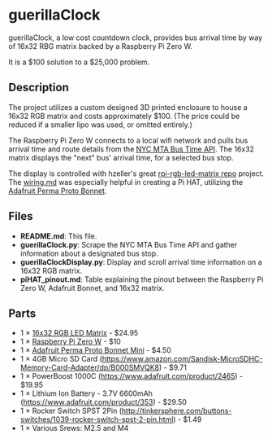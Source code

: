 # guerillaClock
guerillaClock, a low cost countdown clock, provides bus arrival time by way of 16x32 RBG matrix backed by a Raspberry Pi Zero W.

It is a $100 solution to a $25,000 problem.
## Description
The project utilizes a custom designed 3D printed enclosure to house a 16x32 RGB matrix and costs approximately $100.  (The price could be reduced if a smaller lipo was used, or omitted entirely.)

The Raspberry Pi Zero W connects to a local wifi network and pulls bus arrival time and route details from the [NYC MTA Bus Time API](http://bustime.mta.info/wiki/Developers/Index).  The 16x32 matrix displays the "next" bus' arrival time, for a selected bus stop.

The display is controlled with hzeller's great [rpi-rgb-led-matrix repo](https://github.com/hzeller/rpi-rgb-led-matrix) project.  The [wiring.md](https://github.com/hzeller/rpi-rgb-led-matrix/blob/master/wiring.md) was especially helpful in creating a Pi HAT, utilizing the [Adafruit Perma Proto Bonnet](https://www.adafruit.com/product/3203).

## Files
* **README.md**: This file.
* **guerillaClock.py**: Scrape the NYC MTA Bus Time API and gather information about a designated bus stop.
* **guerillaClockDisplay.py**: Display and scroll arrival time information on a 16x32 RGB matrix.
* **piHAT_pinout.md**: Table explaining the pinout between the Raspberry Pi Zero W, Adafruit Bonnet, and 16x32 matrix.

## Parts
* 1	×	[16x32 RGB LED Matrix](https://www.adafruit.com/product/420) - $24.95
* 1	×	[Raspberry Pi Zero W](https://www.adafruit.com/product/3400) - $10
* 1	×	[Adafruit Perma Proto Bonnet Mini](https://www.adafruit.com/product/3203) - $4.50
* 1	×	4GB Micro SD Card (https://www.amazon.com/Sandisk-MicroSDHC-Memory-Card-Adapter/dp/B000SMVQK8) - $9.71
* 1	×	PowerBoost 1000C (https://www.adafruit.com/product/2465) - $19.95
* 1	×	Lithium Ion Battery - 3.7V 6600mAh (https://www.adafruit.com/product/353) - $29.50
* 1	×	Rocker Switch SPST 2Pin (http://tinkersphere.com/buttons-switches/1039-rocker-switch-spst-2-pin.html) - $1.49
* 1	×	Various Srews: M2.5 and M4
